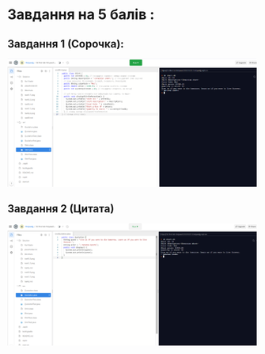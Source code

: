 # Завдання на 5 балів :

##  Завдання 1 (Сорочка):  
![alt-текст](https://github.com/ppc-ntu-khpi/34-first-lab-Kolyaaa123123123/blob/master/Solution/5.1.png )

 ## Завдання 2 (Цитата)
![alt-текст]( https://github.com/ppc-ntu-khpi/34-first-lab-Kolyaaa123123123/blob/master/Solution/5.2.png )
